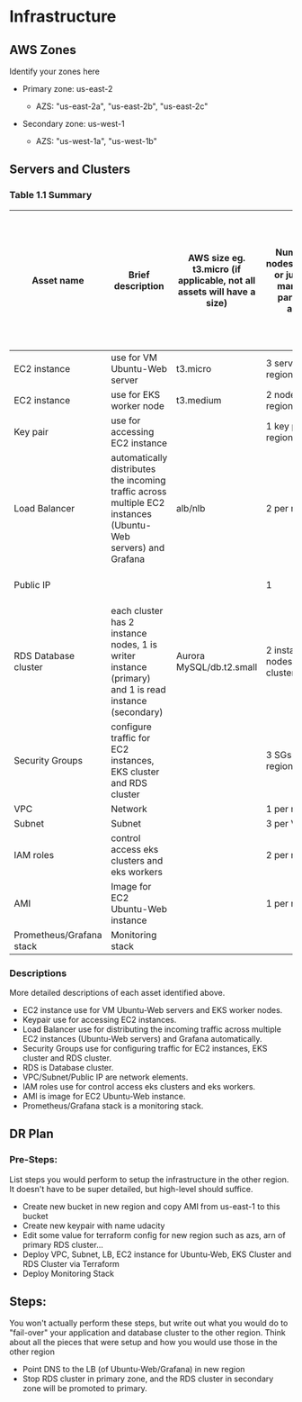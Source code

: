 # Infrastructure

## AWS Zones
Identify your zones here
- Primary zone: us-east-2
  - AZS: "us-east-2a", "us-east-2b", "us-east-2c"
  
- Secondary zone: us-west-1
  - AZS: "us-west-1a", "us-west-1b"

## Servers and Clusters

### Table 1.1 Summary
| Asset name               | Brief description                                                                                             | AWS size eg. t3.micro (if applicable, not all assets will have a size) | Number of nodes/replicas or just how many of a particular asset | Identify if this asset is deployed to DR, replicated, created in multiple locations or just stored elsewhere  |
|--------------------------|---------------------------------------------------------------------------------------------------------------|------------------------------------------------------------------------|-----------------------------------------------------------------|---------------------------------------------------------------------------------------------------------------|
| EC2 instance             | use for VM Ubuntu-Web server                                                                                  | t3.micro                                                               | 3 servers per region                                            | DR                                                                                                            |
| EC2 instance             | use for EKS worker node                                                                                       | t3.medium                                                              | 2 nodes per region                                              | DR                                                                                                            |
| Key pair                 | use for accessing EC2 instance                                                                                |                                                                        | 1 key pair per region                                           | DR                                                                                                            |
| Load Balancer            | automatically distributes the incoming traffic across multiple EC2 instances (Ubuntu-Web servers) and Grafana | alb/nlb                                                                | 2 per region                                                    | DR                                                                                                            |
| Public IP                |                                                                                                               |                                                                        | 1                                                               | created in multiple locations                                                                                 |
| RDS Database cluster     | each cluster has 2 instance nodes, 1 is writer instance (primary) and 1 is read instance (secondary)          | Aurora MySQL/db.t2.small                                               | 2 instance nodes for each cluster                               | DR and 1 region is primary and 2 region is replica cluster                                                    |
| Security Groups          | configure traffic for EC2 instances, EKS cluster and RDS cluster                                              |                                                                        | 3 SGs per region                                                | DR                                                                                                            |
| VPC                      | Network                                                                                                       |                                                                        | 1 per region                                                    | DR                                                                                                            |
| Subnet                   | Subnet                                                                                                        |                                                                        | 3 per VPC                                                       | DR                                                                                                            |
| IAM roles                | control access eks clusters and eks workers                                                                   |                                                                        | 2 per region                                                    | DR                                                                                                            |
| AMI                      | Image for EC2 Ubuntu-Web instance                                                                             |                                                                        | 1 per region                                                    | created in multiple locations                                                                                 |
| Prometheus/Grafana stack | Monitoring stack                                                                                              |                                                                        |                                                                 |                                                                                                               |


### Descriptions
More detailed descriptions of each asset identified above.
- EC2 instance use for VM Ubuntu-Web servers and EKS worker nodes.
- Keypair use for accessing EC2 instances.
- Load Balancer use for distributing the incoming traffic across multiple EC2 instances (Ubuntu-Web servers) and Grafana automatically.
- Security Groups use for configuring traffic for EC2 instances, EKS cluster and RDS cluster.
- RDS is Database cluster.
- VPC/Subnet/Public IP are network elements.
- IAM roles use for control access eks clusters and eks workers.
- AMI is image for EC2 Ubuntu-Web instance.
- Prometheus/Grafana stack is a monitoring stack.

## DR Plan
### Pre-Steps:
List steps you would perform to setup the infrastructure in the other region. It doesn't have to be super detailed, but high-level should suffice.
- Create new bucket in new region and copy AMI from us-east-1 to this bucket
- Create new keypair with name udacity
- Edit some value for terraform config for new region such as azs, arn of primary RDS cluster...
- Deploy VPC, Subnet, LB, EC2 instance for Ubuntu-Web, EKS Cluster and RDS Cluster via Terraform
- Deploy Monitoring Stack 

## Steps:
You won't actually perform these steps, but write out what you would do to "fail-over" your application and database cluster to the other region. Think about all the pieces that were setup and how you would use those in the other region
- Point DNS to the LB (of Ubuntu-Web/Grafana) in new region
- Stop RDS cluster in primary zone, and the RDS cluster in secondary zone will be promoted to primary.
